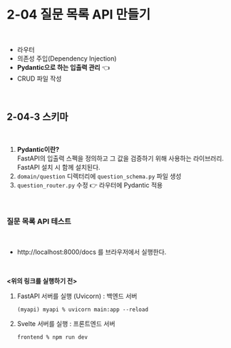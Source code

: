 # 2-04 질문 목록 API 만들기

<br>

- 라우터
- 의존성 주입(Dependency Injection)
- **Pydantic으로 하는 입출력 관리** 👈
- CRUD 파일 작성

<br>

## 2-04-3 스키마

<br>

1. **Pydantic이란?**  
    FastAPI의 입출력 스펙을 정의하고 그 값을 검증하기 위해 사용하는 라이브러리. FastAPI 설치 시 함께 설치된다.
2. `domain/question` 디렉터리에 `question_schema.py` 파일 생성
3. `question_router.py` 수정 👉 라우터에 Pydantic 적용

<br>

### 질문 목록 API 테스트

<br>

- http://localhost:8000/docs 를 브라우저에서 실행한다.

<br>

**<위의 링크를 실행하기 전>**

1. FastAPI 서버를 실행 (Uvicorn) : 백엔드 서버
    ```
    (myapi) myapi % uvicorn main:app --reload
    ```
2. Svelte 서버를 실행 : 프론트엔드 서버
    ```
    frontend % npm run dev
    ```